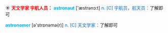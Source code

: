 ☀ <font color="red">**天文学家 宇航人员：**</font>
<font color="sky blue">**astronaut**</font> ['æstrənɔ:t] 
<font color="#0070c0">n. [C] 宇航员，航天员：</font>了解即可

<font color="sky blue">**astronomer**</font> [ə'strɒnəmə(r)] 
<font color="#0070c0">n. [C] 天文学家：</font>了解即可

